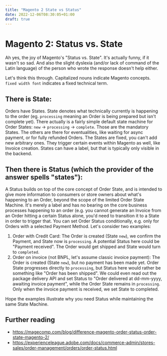 ```yaml
---
title: "Magento 2 State vs Status"
date: 2022-12-06T08:30:05+01:00
draft: true
---
```

# Magento 2: Status vs. State

Ah yes, the joy of Magento's "Status vs. State". It's actually funny, if it wasn't so sad. And also the slight dyslexia (and/or lack of command of the Latin language) of the person who wrote the response doesn't help either.

Let's think this through. Capitalized nouns indicate Magento concepts. `fixed width font` indicates a fixed technical term.

## There is State:

Orders have States. State denotes what technically currently is happening to the order (eg. `processing` meaning an Order is being prepared but isn't complete yet). There actually is a fairly simple default state machine for Order States: `new` -> `processing` -> `complete`. Those are the mandatory States. The others are there for eventualities, like waiting for async payment, or for fully refunded Orders. The States are fixed, you can't add new arbitrary ones. They trigger certain events within Magento as well, like Invoice creation. States can have a label, but that is typically only visible in the backend.

## Then there is Status (which the provider of the answer spells "states"):

A Status builds on top of the core concept of Order State, and is intended to give more information to consumers or store owners about what's happening to an Order, beyond the scope of the limited Order State Machine. It's merely a label and has no bearing on the core business processes happening to an order (e.g. you cannot generate an Invoice from an Order hitting a certain Status alone, you'd need to transition it to a State in order to trigger that. You can set Order Status conditionally, e.g. only for Orders with a selected Payment Method. Let's consider two examples:

1. Order with Credit Card: The Order is created (State `new`), we confirm the Payment, and State now is `processing`. A potential Status here could be "Payment received". The Order would get shipped and State would turn to `completed`.
1. Order on invoice (not BNPL, let's assume classic invoice payment): The Order is created (State `new`), but no payment has been made yet. Order State progresses directly to `processing`, but Status here would rather be something like "Order has been shipped". We could even read out the package delivery API and set Status to "Order delivered at dd-mm-yyyy, awaiting invoice payment", while the Order State remains in `processing`. Only when the invoice payment is received, we set State to completed.

Hope the examples illustrate why you need Status while maintaining the same State Machine.

## Further reading
* https://magecomp.com/blog/difference-magento-order-status-order-state-magento-2/
* https://experienceleague.adobe.com/docs/commerce-admin/stores-sales/order-management/orders/order-status.html

